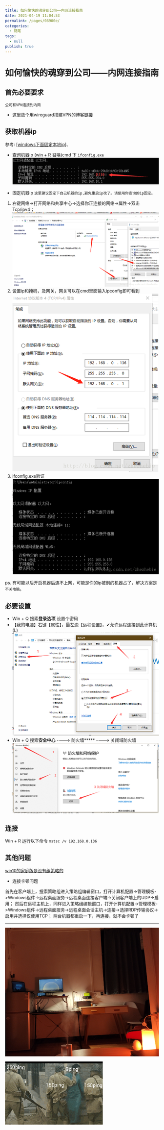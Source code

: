 ```yaml
---
title: 如何愉快的魂穿到公司——内网连接指南
date: 2021-04-19 11:04:53
permalink: /pages/08900e/
categories: 
  - 随笔
tags: 
  - null
publish: true
---
```

# 如何愉快的魂穿到公司——内网连接指南

## 首先必要要求

`公司有VPN连接到内网`

* 这里放个用wireguard搭建VPN的博客[链接](https://vksec.com/2021/07/08/194_docker%E6%90%AD%E5%BB%BAwireguard/)

## 获取机器ip

参考: [[windows下面固定本地ip]](https://blog.csdn.net/zhezhebie/article/details/79485405)、

- 查询机器ip
(win + R 召唤)cmd 下 `ifconfig.exe`
![ifconfig.exe](../images/7485616-9a6dc0a8b8bc32fb.png)

- 固定机器ip
`这里建议固定下自己机器的ip,避免重启ip改了。请使用你查询的ip固定。`

1. 右键网络->打开网络和共享中心->选择你正连接的网络->属性->双击Tcp/ipv4；
![image.png](../images/7485616-58355d8b37b0e609.png)
2. 设置ip和掩码，及网关，网关可以在cmd里面输入ipconfig即可看到
![image.png](../images/7485616-a7326917a2cc3084.png)
3. ifconfig.exe验证
![image.png](../images/7485616-fefb5e69ae8e4824.png)

ps. 有可能以后开启机器后连不上网，可能是你的ip被别的机器占了，解决方案是`不关电脑`。

## 必要设置

- Win + Q 搜索**登录选项** 设置个密码
- 【我的电脑】右键【属性】，最左边【远程设置】，✔允许远程连接到此计算机(L)
![image.png](../images/7485616-e09bfd13047e24d1.png)
- Win + Q 搜索**安全中心** ----> 防火墙***** ----> 关闭域防火墙
![image.png](../images/7485616-456f9810d9d8d765.png)

## 连接

Win + R 运行以下命令
`mstsc /v 192.168.0.136`

## 其他问题

[win10的家庭版是没有组策略的](https://www.zhihu.com/question/53834660)

- 连接卡顿问题

首先在客户端上，搜索策略组进入策略组编辑窗口，打开计算机配置->管理模板->Windows组件->远程桌面服务->远程桌面连接客户端->关闭客户端上的UDP->启用；
然后在远程主机上，同样进入策略组编辑窗口，打开计算机配置->管理模板->Windows组件->远程桌面服务->远程桌面会话主机->连接->选择RDP传输协议->启用并选择仅使用TCP；
两台机器都重启一下，再连接，就不会卡顿了

---

![在家办公还是很爽der](../images/7485616-24865fd46cd7cc81.png)

![](../images/7485616-1a7b92c338db22b5.gif)

